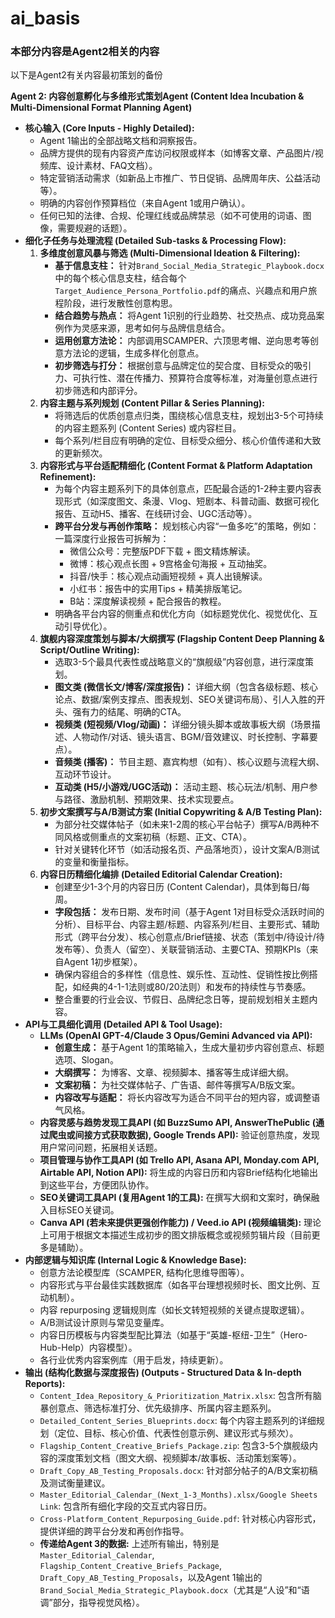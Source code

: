 # ai_basis

### 本部分内容是Agent2相关的内容

































以下是Agent2有关内容最初策划的备份

**Agent 2: 内容创意孵化与多维形式策划Agent (Content Idea Incubation & Multi-Dimensional Format Planning Agent)**

* **核心输入 (Core Inputs - Highly Detailed):**
  * Agent 1输出的全部战略文档和洞察报告。
  * 品牌方提供的现有内容资产库访问权限或样本（如博客文章、产品图片/视频库、设计素材、FAQ文档）。
  * 特定营销活动需求（如新品上市推广、节日促销、品牌周年庆、公益活动等）。
  * 明确的内容创作预算档位（来自Agent 1或用户确认）。
  * 任何已知的法律、合规、伦理红线或品牌禁忌（如不可使用的词语、图像，需要规避的话题）。
* **细化子任务与处理流程 (Detailed Sub-tasks & Processing Flow):**
  1.  **多维度创意风暴与筛选 (Multi-Dimensional Ideation & Filtering):**
      * **基于信息支柱：** 针对`Brand_Social_Media_Strategic_Playbook.docx`中的每个核心信息支柱，结合每个`Target_Audience_Persona_Portfolio.pdf`的痛点、兴趣点和用户旅程阶段，进行发散性创意构思。
      * **结合趋势与热点：** 将Agent 1识别的行业趋势、社交热点、成功竞品案例作为灵感来源，思考如何与品牌信息结合。
      * **运用创意方法论：** 内部调用SCAMPER、六顶思考帽、逆向思考等创意方法论的逻辑，生成多样化创意点。
      * **初步筛选与打分：** 根据创意与品牌定位的契合度、目标受众的吸引力、可执行性、潜在传播力、预算符合度等标准，对海量创意点进行初步筛选和内部评分。
  2.  **内容主题与系列规划 (Content Pillar & Series Planning):**
      * 将筛选后的优质创意点归类，围绕核心信息支柱，规划出3-5个可持续的内容主题系列 (Content Series) 或内容栏目。
      * 每个系列/栏目应有明确的定位、目标受众细分、核心价值传递和大致的更新频次。
  3.  **内容形式与平台适配精细化 (Content Format & Platform Adaptation Refinement):**
      * 为每个内容主题系列下的具体创意点，匹配最合适的1-2种主要内容表现形式（如深度图文、条漫、Vlog、短剧本、科普动画、数据可视化报告、互动H5、播客、在线研讨会、UGC活动等）。
      * **跨平台分发与再创作策略：** 规划核心内容“一鱼多吃”的策略，例如：一篇深度行业报告可拆解为：
        * 微信公众号：完整版PDF下载 + 图文精炼解读。
        * 微博：核心观点长图 + 9宫格金句海报 + 互动抽奖。
        * 抖音/快手：核心观点动画短视频 + 真人出镜解读。
        * 小红书：报告中的实用Tips + 精美排版笔记。
        * B站：深度解读视频 + 配合报告的教程。
      * 明确各平台内容的侧重点和优化方向（如标题党优化、视觉优化、互动引导优化）。
  4.  **旗舰内容深度策划与脚本/大纲撰写 (Flagship Content Deep Planning & Script/Outline Writing):**
      * 选取3-5个最具代表性或战略意义的“旗舰级”内容创意，进行深度策划。
      * **图文类 (微信长文/博客/深度报告)：** 详细大纲（包含各级标题、核心论点、数据/案例支撑点、图表规划、SEO关键词布局）、引人入胜的开头、强有力的结尾、明确的CTA。
      * **视频类 (短视频/Vlog/动画)：** 详细分镜头脚本或故事板大纲（场景描述、人物动作/对话、镜头语言、BGM/音效建议、时长控制、字幕要点）。
      * **音频类 (播客)：** 节目主题、嘉宾构想（如有）、核心议题与流程大纲、互动环节设计。
      * **互动类 (H5/小游戏/UGC活动)：** 活动主题、核心玩法/机制、用户参与路径、激励机制、预期效果、技术实现要点。
  5.  **初步文案撰写与A/B测试方案 (Initial Copywriting & A/B Testing Plan):**
      * 为部分社交媒体帖子（如未来1-2周的核心平台帖子）撰写A/B两种不同风格或侧重点的文案初稿（标题、正文、CTA）。
      * 针对关键转化环节（如活动报名页、产品落地页），设计文案A/B测试的变量和衡量指标。
  6.  **内容日历精细化编排 (Detailed Editorial Calendar Creation):**
      * 创建至少1-3个月的内容日历 (Content Calendar)，具体到每日/每周。
      * **字段包括：** 发布日期、发布时间（基于Agent 1对目标受众活跃时间的分析）、目标平台、内容主题/标题、内容系列/栏目、主要形式、辅助形式（跨平台分发）、核心创意点/Brief链接、状态（策划中/待设计/待发布等）、负责人（留空）、关联营销活动、主要CTA、预期KPIs（来自Agent 1初步框架）。
      * 确保内容组合的多样性（信息性、娱乐性、互动性、促销性按比例搭配，如经典的4-1-1法则或80/20法则）和发布的持续性与节奏感。
      * 整合重要的行业会议、节假日、品牌纪念日等，提前规划相关主题内容。
* **API与工具细化调用 (Detailed API & Tool Usage):**
  * **LLMs (OpenAI GPT-4/Claude 3 Opus/Gemini Advanced via API):**
    * **创意生成：** 基于Agent 1的策略输入，生成大量初步内容创意点、标题选项、Slogan。
    * **大纲撰写：** 为博客、文章、视频脚本、播客等生成详细大纲。
    * **文案初稿：** 为社交媒体帖子、广告语、邮件等撰写A/B版文案。
    * **内容改写与适配：** 将长内容改写为适合不同平台的短内容，或调整语气风格。
  * **内容灵感与趋势发现工具API (如 BuzzSumo API, AnswerThePublic (通过爬虫或间接方式获取数据), Google Trends API):** 验证创意热度，发现用户常问问题，拓展相关话题。
  * **项目管理与协作工具API (如 Trello API, Asana API, Monday.com API, Airtable API, Notion API):** 将生成的内容日历和内容Brief结构化地输出到这些平台，方便团队协作。
  * **SEO关键词工具API (复用Agent 1的工具):** 在撰写大纲和文案时，确保融入目标SEO关键词。
  * **Canva API (若未来提供更强创作能力) / Veed.io API (视频编辑类):** 理论上可用于根据文本描述生成初步的图文排版概念或视频剪辑片段（目前更多是辅助）。
* **内部逻辑与知识库 (Internal Logic & Knowledge Base):**
  * 创意方法论模型库（SCAMPER, 结构化思维导图等）。
  * 内容形式与平台最佳实践数据库（如各平台理想视频时长、图文比例、互动机制）。
  * 内容 repurposing 逻辑规则库（如长文转短视频的关键点提取逻辑）。
  * A/B测试设计原则与常见变量库。
  * 内容日历模板与内容类型配比算法（如基于“英雄-枢纽-卫生”（Hero-Hub-Help）内容模型）。
  * 各行业优秀内容案例库（用于启发，持续更新）。
* **输出 (结构化数据与深度报告) (Outputs - Structured Data & In-depth Reports):**
  * `Content_Idea_Repository_&_Prioritization_Matrix.xlsx`: 包含所有脑暴创意点、筛选标准打分、优先级排序、所属内容主题系列。
  * `Detailed_Content_Series_Blueprints.docx`: 每个内容主题系列的详细规划（定位、目标、核心价值、代表性创意示例、建议形式与频次）。
  * `Flagship_Content_Creative_Briefs_Package.zip`: 包含3-5个旗舰级内容的深度策划文档（图文大纲、视频脚本/故事板、活动策划案等）。
  * `Draft_Copy_AB_Testing_Proposals.docx`: 针对部分帖子的A/B文案初稿及测试衡量建议。
  * `Master_Editorial_Calendar_(Next_1-3_Months).xlsx/Google Sheets Link`: 包含所有细化字段的交互式内容日历。
  * `Cross-Platform_Content_Repurposing_Guide.pdf`: 针对核心内容形式，提供详细的跨平台分发和再创作指导。
  * **传递给Agent 3的数据:** 上述所有输出，特别是`Master_Editorial_Calendar`, `Flagship_Content_Creative_Briefs_Package`, `Draft_Copy_AB_Testing_Proposals`，以及Agent 1输出的`Brand_Social_Media_Strategic_Playbook.docx`（尤其是“人设”和“语调”部分，指导视觉风格）。
